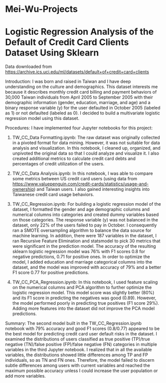 # Mei-Wu-Projects

# Logistic Regression Analysis of the Default of Credit Card Clients Dataset Using Sklearn

Data downloaded from <https://archive.ics.uci.edu/ml/datasets/default+of+credit+card+clients>

Introduction:
I was born and raised in Taiwan and I have deep understanding on the culture and demographics. This dataset interests me because it describes monthly credit card billing and payment behaviors of 30,000 Taiwan individuals from April 2005 to September 2005 with their demographic information (gender, education, marriage, and age) and a binary response variable (y) for the user defaulted in October 2005 (labeled as 1) or not defaulted (labeled as 0). I decided to build a multivariate logistic regression model using this dataset.

Procedures:
I have implemented four Jupyter notebooks for this project:

1. TW_CC_Data Formatting.ipynb: 
The raw dataset was originally collected in a pivoted format for data mining. However, it was not suitable for data analysis and visualization. In this notebook, I cleaned up, organized, and unpivoted the original data so that I could analyze and visualize it. I also created additional metrics to calculate credit card debts and percentages of credit utilization of the users.

2. TW_CC_Data Analysis.ipynb: 
In this notebook, I was able to compare some metrics between US credit card users (using data from <https://www.valuepenguin.com/credit-cards/statistics/usage-and-ownership>) and Taiwan users. I also gained interesting insights into Taiwanese credit card usage behaviors.

3. TW_CC_Regression.ipynb: 
For building a logistic regression model of the dataset, I formatted the gender and age demographic columns and numerical columns into categories and created dummy variables based on those categories. The response variable (y) was not balanced in the dataset, only 22% of the users failed to pay in October. I consequently ran a SMOTE oversampling algorithm to balance the data source for machine learning. In addition, there were 187 variables in the dataset, I ran Recursive Feature Elimination and statsmodel to pick 30 metrics that were significant in the prediction model. The accuracy of the resulting sklearn logistic regression model was 76% with F1 scores 0.8 for negative predictions, 0.71 for positive ones. In order to optimize the model, I added education and marriage categorical columns into the dataset, and the model was improved with accuracy of 79% and a better F1 score 0.77 for positive predictions. 

4. TW_CC_PCA_Regression.ipynb: 
In this notebook, I used feature scaling on the numerical columns and PCA algorithm to further optimize the logistic regression model. This model score was slightly better (80%) and its F1 score in predicting the negatives was good (0.89). However, the model performed poorly in predicting true positives (F1 score 29%). Adding more features into the dataset did not improve the PCA model predictions.

Summary:
The second model built in the TW_CC_Regression.ipynb notebook with 79% accuracy and good F1 scores (0.8/0.77) appeared to be the best model for predicting credit card user default risks in the dataset. I examined the distributions of users classified as true positive (TP)/true negative (TN)/false positive (FP)/false negative (FN) categories in multiple variables in the third Jupyter notebook. I realized that in all the available variables, the distributions showed little differences among TP and FP individuals, so as TN and FN ones. Therefore, the model failed to discern subtle differences among users with current variables and reached the maximum possible accuracy unless I could increase the user population or add more variables. 
